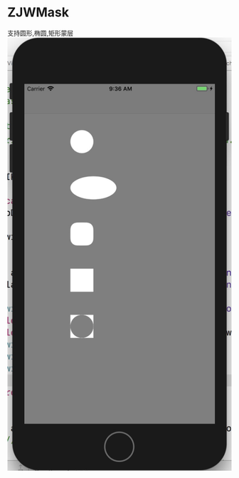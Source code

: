 # ZJWMask
支持圆形,椭圆,矩形蒙层
![](https://github.com/876450979/ZJWMask/raw/master/ZJWMaskView/Image/%E8%92%99%E5%B1%82.png)
